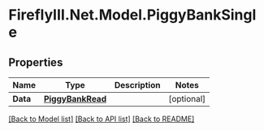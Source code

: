# FireflyIII.Net.Model.PiggyBankSingle
## Properties

Name | Type | Description | Notes
------------ | ------------- | ------------- | -------------
**Data** | [**PiggyBankRead**](PiggyBankRead.md) |  | [optional] 

[[Back to Model list]](../README.md#documentation-for-models) [[Back to API list]](../README.md#documentation-for-api-endpoints) [[Back to README]](../README.md)

